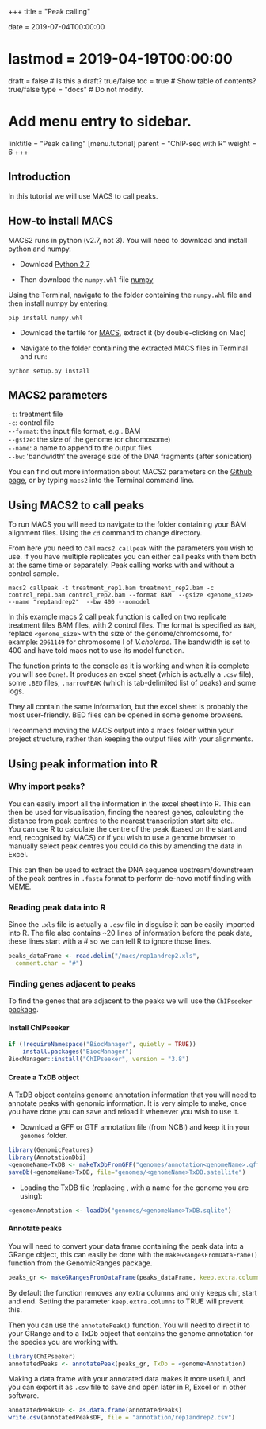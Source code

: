 +++
title = "Peak calling"

date = 2019-07-04T00:00:00
# lastmod = 2019-04-19T00:00:00

draft = false  # Is this a draft? true/false
toc = true  # Show table of contents? true/false
type = "docs"  # Do not modify.

# Add menu entry to sidebar.
linktitle = "Peak calling"
[menu.tutorial]
  parent = "ChIP-seq with R"
  weight = 6
+++

## Introduction

In this tutorial we will use MACS to call peaks.

## How-to install MACS

MACS2 runs in python (v2.7, not 3). You will need to download and install python and numpy. 

- Download [Python 2.7](https://www.python.org)  

- Then download the `numpy.whl` file [numpy](https://pypi.org/project/numpy/)  

Using the Terminal, navigate to the folder containing the `numpy.whl` file and then install numpy by entering:  

`pip install numpy.whl`

- Download the tarfile for [MACS](https://pypi.org/project/MACS2), extract it (by double-clicking on Mac)

- Navigate to the folder containing the extracted MACS files in Terminal and run:  

`python setup.py install`

## MACS2 parameters

`-t`: treatment file  
`-c`: control file  
`--format`: the input file format, e.g.. BAM   
`--gsize`: the size of the genome (or chromosome)  
`--name`: a name to append to the output files  
`--bw`: 'bandwidth' the average size of the DNA fragments (after sonication)

You can find out more information about MACS2 parameters on the [Github page](https://github.com/taoliu/MACS), or by typing `macs2` into the Terminal command line.

## Using MACS2 to call peaks

To run MACS you will need to navigate to the folder containing your BAM alignment files. Using the `cd` command to change directory.  

From here you need to call `macs2 callpeak` with the parameters you wish to use. If you have multiple replicates you can either call peaks with them both at the same time or separately. Peak calling works with and without a control sample.

`macs2 callpeak -t treatment_rep1.bam treatment_rep2.bam -c control_rep1.bam control_rep2.bam --format BAM  --gsize <genome_size> --name "rep1andrep2"  --bw 400 --nomodel`

In this example macs 2 call peak function is called on two replicate treatment files BAM files, with 2 control files. The format is specified as `BAM`, replace `<genome_size>` with the size of the genome/chromosome, for example: `2961149` for chromosome I of _V.cholerae_. The bandwidth is set to 400 and have told macs not to use its model function.  

The function prints to the console as it is working and when it is complete you will see `Done!`. It produces an excel sheet (which is actually a `.csv` file), some `.BED` files, `.narrowPEAK` (which is tab-delimited list of peaks) and some logs.  

They all contain the same information, but the excel sheet is probably the most user-friendly. BED files can be opened in some genome browsers.

I recommend moving the MACS output into a macs folder within your project structure, rather than keeping the output files with your alignments.

## Using peak information into R

### Why import peaks?

You can easily import all the information in the excel sheet into R. This can then be used for visualisation, finding the nearest genes, calculating the distance from peak centres to the nearest transcription start site etc..  
You can use R to calculate the centre of the peak (based on the start and end, recognised by MACS) or if you wish to use a genome browser to manually select peak centres you could do this by amending the data in Excel.  

This can then be used to extract the DNA sequence upstream/downstream of the peak centres in `.fasta` format to perform de-novo motif finding with MEME.

### Reading peak data into R

Since the `.xls` file is actually a `.csv` file in disguise it can be easily imported into R. The file also contains ~20 lines of information before the peak data, these lines start with a # so we can tell R to ignore those lines.


```r
peaks_dataFrame <- read.delim("/macs/rep1andrep2.xls",
  comment.char = "#")
```

### Finding genes adjacent to peaks

To find the genes that are adjacent to the peaks we will use the `ChIPseeker` [package](https://www.bioconductor.org/packages/release/bioc/html/ChIPseeker.html).

#### Install ChIPseeker
 

```r
if (!requireNamespace("BiocManager", quietly = TRUE))
    install.packages("BiocManager")
BiocManager::install("ChIPseeker", version = "3.8")
```

#### Create a TxDB object

A TxDB object contains genome annotation information that you will need to annotate peaks with genomic information. It is very simple to make, once you have done you can save and reload it whenever you wish to use it.

- Download a GFF or GTF annotation file (from NCBI) and keep it in your `genomes` folder.    


```r
library(GenomicFeatures)
library(AnnotationDbi)
<genomeName>TxDB <- makeTxDbFromGFF("genomes/annotation<genomeName>.gff")
saveDb(<genomeName>TxDB, file="genomes/<genomeName>TxDB.satellite")
```

- Loading the TxDB file (replacing <genome>, with a name for the genome you are using):


```r
<genome>Annotation <- loadDb("genomes/<genomeName>TxDB.sqlite")
```

#### Annotate peaks

You will need to convert your data frame containing the peak data into a GRange object, this can easily be done with the `makeGRangesFromDataFrame()` function from the GenomicRanges package.  


```r
peaks_gr <- makeGRangesFromDataFrame(peaks_dataFrame, keep.extra.columns=TRUE)
```

By default the function removes any extra columns and only keeps chr, start and end. Setting the parameter `keep.extra.columns` to TRUE will prevent this.  

Then you can use the `annotatePeak()` function. You will need to direct it to your GRange and to a TxDb object that contains the genome annotation for the species you are working with.


```r
library(ChIPseeker)
annotatedPeaks <- annotatePeak(peaks_gr, TxDb = <genome>Annotation)
```

Making a data frame with your annotated data makes it more useful, and you can export it as `.csv` file to save and open later in R, Excel or in other software.


```r
annotatedPeaksDF <- as.data.frame(annotatedPeaks)
write.csv(annotatedPeaksDF, file = "annotation/rep1andrep2.csv")
```

